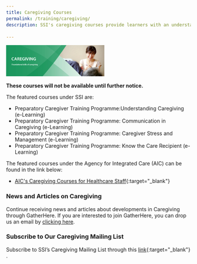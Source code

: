 ```yaml
---
title: Caregiving Courses
permalink: /training/caregiving/
description: SSI's caregiving courses provide learners with an understanding of caregiving while also training them in foundational skills.

---
```

![Social Service Institute (SSI) Singapore - Caregiver Training Courses](/images/training/caregiving_SSI_header-banner-757-x-239px9.jpg) 

**These courses will not be available until further notice.**

The featured courses under SSI are:   

-   Preparatory Caregiver Training Programme:Understanding Caregiving   (e-Learning)
-   Preparatory Caregiver Training Programme: Communication in Caregiving (e-Learning) 
-   Preparatory Caregiver Training Programme: Caregiver Stress and Management (e-Learning)
-   Preparatory Caregiver Training Programme: Know the Care Recipient  (e-Learning)

The featured courses under the Agency for Integrated Care (AIC) can be found in the link below:

-   [AIC's Caregiving Courses for Healthcare Staff](https://partners.aic.sg/other-training-programmes){:target="_blank"}   

### News and Articles on Caregiving   

Continue receiving news and articles about developments in Caregiving through GatherHere. If you are interested to join GatherHere, you can drop us an email by [clicking here](mailto:techservices1@gatherhere.sg).

### Subscribe to Our Caregiving Mailing List   

Subscribe to SSI’s Caregiving Mailing List through this [link](https://form.gov.sg/606d89f418510a0011c846b9){:target="_blank"} .
